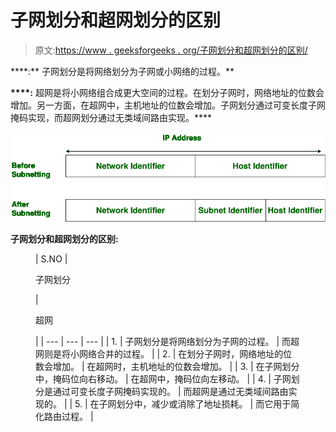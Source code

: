 # 子网划分和超网划分的区别

> 原文:[https://www . geeksforgeeks . org/子网划分和超网划分的区别/](https://www.geeksforgeeks.org/difference-between-subnetting-and-supernetting/)

[](https://www.geeksforgeeks.org/ip-addressing-classless-addressing/)****:**
子网划分是将网络划分为子网或小网络的过程。**

**[](https://www.geeksforgeeks.org/computer-network-supernetting/)****:**
超网是将小网络组合成更大空间的过程。在划分子网时，网络地址的位数会增加。另一方面，在超网中，主机地址的位数会增加。子网划分通过可变长度子网掩码实现，而超网划分通过无类域间路由实现。****

****![](img/f61ac8b8e074833098b47df595887ed0.png)****

******子网划分和超网划分的区别:******

<figure class="table">

| S.NO | 

子网划分

 | 

超网

 |
| --- | --- | --- |
| 1. | 子网划分是将网络划分为子网的过程。 | 而超网则是将小网络合并的过程。 |
| 2. | 在划分子网时，网络地址的位数会增加。 | 在超网时，主机地址的位数会增加。 |
| 3. | 在子网划分中，掩码位向右移动。 | 在超网中，掩码位向左移动。 |
| 4. | 子网划分是通过可变长度子网掩码实现的。 | 而超网是通过无类域间路由实现的。 |
| 5. | 在子网划分中，减少或消除了地址损耗。 | 而它用于简化路由过程。 |

</figure>